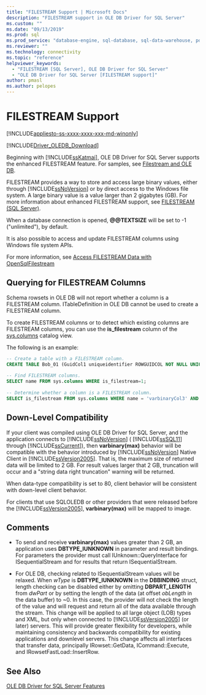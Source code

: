 ```yaml
---
title: "FILESTREAM Support | Microsoft Docs"
description: "FILESTREAM support in OLE DB Driver for SQL Server"
ms.custom: ""
ms.date: "09/13/2019"
ms.prod: sql
ms.prod_service: "database-engine, sql-database, sql-data-warehouse, pdw"
ms.reviewer: ""
ms.technology: connectivity
ms.topic: "reference"
helpviewer_keywords: 
  - "FILESTREAM [SQL Server], OLE DB Driver for SQL Server"
  - "OLE DB Driver for SQL Server [FILESTREAM support]"
author: pmasl
ms.author: pelopes
---
```

# FILESTREAM Support
[!INCLUDE[appliesto-ss-xxxx-xxxx-xxx-md-winonly](../../../includes/appliesto-ss-xxxx-xxxx-xxx-md-winonly.md)]

[!INCLUDE[Driver_OLEDB_Download](../../../includes/driver_oledb_download.md)]

Beginning with [!INCLUDE[ssKatmai](../../../includes/sskatmai-md.md)], OLE DB Driver for SQL Server supports the enhanced FILESTREAM feature. For samples, see [Filestream and OLE DB](../../oledb/ole-db-how-to/filestream/filestream-and-ole-db.md).  

FILESTREAM provides a way to store and access large binary values, either through [!INCLUDE[ssNoVersion](../../../includes/ssnoversion-md.md)] or by direct access to the Windows file system. A large binary value is a value larger than 2 gigabytes (GB). For more information about enhanced FILESTREAM support, see [FILESTREAM &#40;SQL Server&#41;](../../../relational-databases/blob/filestream-sql-server.md).  
  
When a database connection is opened, **\@\@TEXTSIZE** will be set to -1 ("unlimited"), by default.  
  
It is also possible to access and update FILESTREAM columns using Windows file system APIs.  
  
For more information, see [Access FILESTREAM Data with OpenSqlFilestream](../../../relational-databases/blob/access-filestream-data-with-opensqlfilestream.md)  
  
## Querying for FILESTREAM Columns  
Schema rowsets in OLE DB will not report whether a column is a FILESTREAM column. ITableDefinition in OLE DB cannot be used to create a FILESTREAM column.    
  
To create FILESTREAM columns or to detect which existing columns are FILESTREAM columns, you can use the **is_filestream** column of the [sys.columns](../../../relational-databases/system-catalog-views/sys-columns-transact-sql.md) catalog view.  
  
The following is an example:  
  
```sql  
-- Create a table with a FILESTREAM column.  
CREATE TABLE Bob_01 (GuidCol1 uniqueidentifier ROWGUIDCOL NOT NULL UNIQUE DEFAULT NEWID(), IntCol2 int, varbinaryCol3 varbinary(max) FILESTREAM);  
  
-- Find FILESTREAM columns.  
SELECT name FROM sys.columns WHERE is_filestream=1;  
  
-- Determine whether a column is a FILESTREAM column.  
SELECT is_filestream FROM sys.columns WHERE name = 'varbinaryCol3' AND object_id IN (SELECT object_id FROM sys.tables WHERE name='Bob_01');  
```  
  
## Down-Level Compatibility  
If your client was compiled using OLE DB Driver for SQL Server, and the application connects to [!INCLUDE[ssNoVersion](../../../includes/ssnoversion-md.md)] ( [!INCLUDE[ssSQL11](../../../includes/sssql11-md.md)] through [!INCLUDE[ssCurrent](../../../includes/sscurrent-md.md)]), then **varbinary(max)** behavior will be compatible with the behavior introduced by [!INCLUDE[ssNoVersion](../../../includes/ssnoversion-md.md)] Native Client in [!INCLUDE[ssVersion2005](../../../includes/ssversion2005-md.md)]. That is, the maximum size of returned data will be limited to 2 GB. For result values larger that 2 GB, truncation will occur and a "string data right truncation" warning will be returned. 
  
When data-type compatibility is set to 80, client behavior will be consistent with down-level client behavior.  
  
For clients that use SQLOLEDB or other providers that were released before the [!INCLUDE[ssVersion2005](../../../includes/ssversion2005-md.md)], **varbinary(max)** will be mapped to image.  
  
## Comments
- To send and receive **varbinary(max)** values greater than 2 GB, an application uses **DBTYPE_IUNKNOWN** in parameter and result bindings. For parameters the provider must call IUnknown::QueryInterface for ISequentialStream and for results that return ISequentialStream.  

-  For OLE DB, checking related to ISequentialStream values will be relaxed. When *wType* is **DBTYPE_IUNKNOWN** in the **DBBINDING** struct, length checking can be disabled either by omitting **DBPART_LENGTH** from *dwPart* or by setting the length of the data (at offset *obLength* in the data buffer) to ~0. In this case, the provider will not check the length of the value and will request and return all of the data available through the stream. This change will be applied to all large object (LOB) types and XML, but only when connected to [!INCLUDE[ssVersion2005](../../../includes/ssversion2005-md.md)] (or later) servers. This will provide greater flexibility for developers, while maintaining consistency and backwards compatibility for existing applications and downlevel servers.  This change affects all interfaces that transfer data, principally IRowset::GetData, ICommand::Execute, and IRowsetFastLoad::InsertRow.
 

## See Also  
 [OLE DB Driver for SQL Server Features](../../oledb/features/oledb-driver-for-sql-server-features.md)  
  
  
